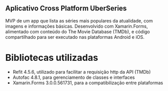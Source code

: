 ## Aplicativo Cross Platform UberSeries
MVP de um app que lista as séries mais populares da atualidade, com imagens e informações básicas.
Desenvolvido com Xamarin.Forms, alimentado com conteúdo do The Movie Database (TMDb), e código compartilhado para ser executado nas plataformas Android e iOS.

# Bibliotecas utilizadas
- Refit 4.5.6, utilizado para facilitar a requisição http da API (TMDb)
- Autofac 4.8.1, para gerenciamento de classes e interfaces
- Xamarin.Forms 3.0.0.561731, para a compatibilização entre plataformas

